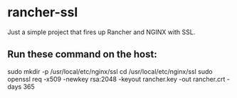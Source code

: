 # rancher-ssl
Just a simple project that fires up Rancher and NGINX with SSL.

## Run these command on the host:
sudo mkdir -p /usr/local/etc/nginx/ssl
cd /usr/local/etc/nginx/ssl
sudo openssl req -x509 -newkey rsa:2048 -keyout rancher.key -out rancher.crt -days 365
